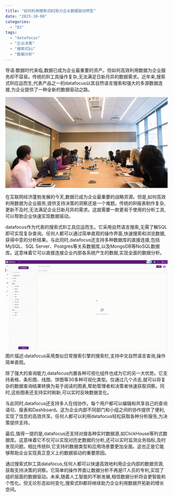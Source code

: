 ```yaml
---
title: "如何利用搜索式BI助力企业数据驱动转型"
date: "2023-10-08"
categories: 
  - "02"
tags: 
  - "datafocus"
  - "企业决策"
  - "搜索式bi"
  - "数据分析"
---
```


导语:数据时代来临,数据已成为企业最重要的资产。但如何高效利用数据为企业服务却不容易。传统的BI工具操作复杂,无法满足日新月异的数据需求。近年来,搜索式BI应运而生,代表产品之一的datafocus以其自然语言搜索和强大的多源数据连接,为企业提供了一种全新的数据驱动之路。

![](images/1690448743-pexels-christina-morillo-1181396-scaled.jpg)

在互联网经济蓬勃发展的今天,数据已成为企业最重要的战略资源。但是,如何高效利用数据为企业服务,提供支持决策的洞察还是一个难题。传统的BI报表制作复杂,更新不及时,无法满足企业日新月异的需求。这就需要一款更易于使用的分析工具,可以帮助企业快速实现数据驱动。

datafocus作为代表的搜索式BI工具应运而生。它采用自然语言搜索,无需了解SQL即可实现复杂查询。任何人都可以通过简单直观的操作界面,快速搜索和浏览数据,获得中意的分析结果。与此同时,datafocus还支持多种数据库的直接连接,包括MySQL、SQL Server、Postgres等关系数据库,以及MongoDB等NoSQL数据库。这意味着它可以直接连接企业内部各系统产生的数据,实现全面的数据分析。

![datafocus采用类似日常搜索引擎的搜索栏,支持中文自然语言查询,操作简单直观。](images/1684825811-GIF%E5%9B%BE2-14-%E5%B0%8F%E6%85%A7-%E5%8C%BB%E7%96%97.gif) 图片描述:datafocus采用类似日常搜索引擎的搜索栏,支持中文自然语言查询,操作简单直观。

除了强大的查询能力,datafocus内置各种可视化组件也成为它的另一大优势。它支持表格、条形图、线图、饼图等30多种可视化类型。仅通过几个点击,就可以将复杂的数据查询结果转换为易于阅读的图表,帮助管理者和决策者快速获取洞察。同时,这些图表还支持实时刷新,可以实时反映数据变化。

与此同时,datafocus还支持多人在线协作。每个用户都可以编辑和共享自己的查询语句、报表和Dashboard。这为企业内部不同部门和小组之间的协作提供了便利,实现了信息的高效共享。任何人都可以利用datafocus轻松获取各种分析报告,为决策提供支持。

最后,值得一提的是,datafocus还支持对接各种实时数据源,如ClickHouse等列式数据库。这意味着它不仅可以实现对历史数据的分析,还可以实时监测业务指标,及时发现问题。相比传统BI,它支持的数据类型和应用场景要更加全面。这也正是它能够帮助企业实现真正意义上的数据驱动的重要原因。

通过搜索式BI工具datafocus,任何人都可以快速高效地利用企业内部的数据资源,获取支持决策的洞察。它简单的操作界面让数据分析不再是IT人员的专利,实现了组织层面的数据驱动。未来,随着人工智能的不断发展,相信数据分析将会更智能和个性化。但无论形态如何变化,搜索式BI都将继续助力企业利用数据开拓新的增长空间。
